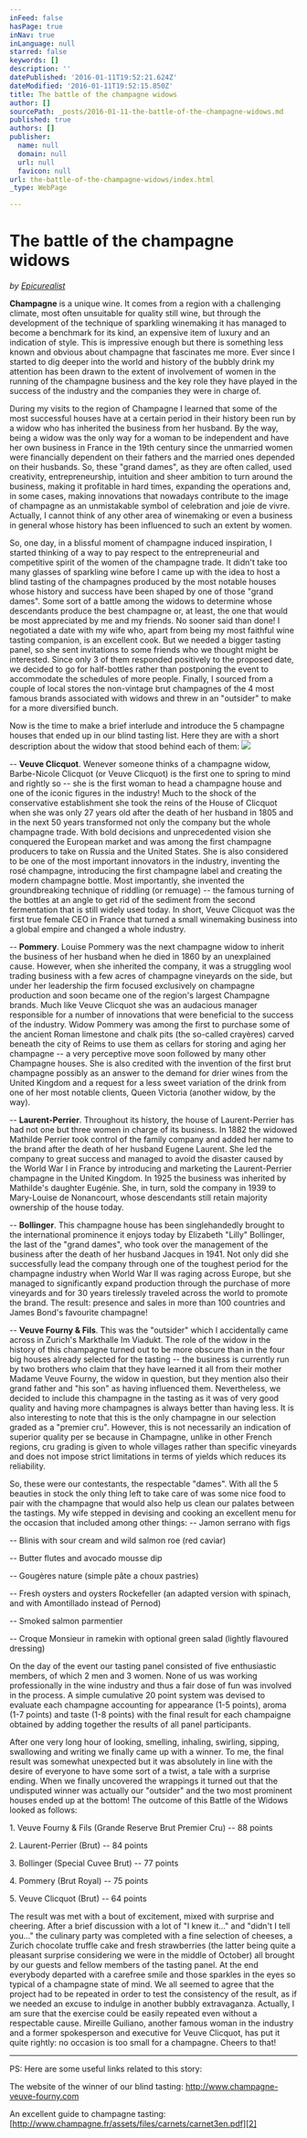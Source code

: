 ```yaml
---
inFeed: false
hasPage: true
inNav: true
inLanguage: null
starred: false
keywords: []
description: ''
datePublished: '2016-01-11T19:52:21.624Z'
dateModified: '2016-01-11T19:52:15.850Z'
title: The battle of the champagne widows
author: []
sourcePath: _posts/2016-01-11-the-battle-of-the-champagne-widows.md
published: true
authors: []
publisher:
  name: null
  domain: null
  url: null
  favicon: null
url: the-battle-of-the-champagne-widows/index.html
_type: WebPage

---
```

# The battle of the champagne widows

_by [Epicurealist][0]_

**Champagne** is a unique wine. It comes from a region with a challenging climate, most often unsuitable for quality still wine, but through the development of the technique of sparkling winemaking it has managed to become a benchmark for its kind, an expensive item of luxury and an indication of style. This is impressive enough but there is something less known and obvious about champagne that fascinates me more. Ever since I started to dig deeper into the world and history of the bubbly drink my attention has been drawn to the extent of involvement of women in the running of the champagne business and the key role they have played in the success of the industry and the companies they were in charge of. 

During my visits to the region of Champagne I learned that some of the most successful houses have at a certain period in their history been run by a widow who has inherited the business from her husband. By the way, being a widow was the only way for a woman to be independent and have her own business in France in the 19th century since the unmarried women were financially dependent on their fathers and the married ones depended on their husbands. So, these "grand dames", as they are often called, used creativity, entrepreneurship, intuition and sheer ambition to turn around the business, making it profitable in hard times, expanding the operations and, in some cases, making innovations that nowadays contribute to the image of champagne as an unmistakable symbol of celebration and joie de vivre. Actually, I cannot think of any other area of winemaking or even a business in general whose history has been influenced to such an extent by women. 

So, one day, in a blissful moment of champagne induced inspiration, I started thinking of a way to pay respect to the entrepreneurial and competitive spirit of the women of the champagne trade. It didn't take too many glasses of sparkling wine before I came up with the idea to host a blind tasting of the champagnes produced by the most notable houses whose history and success have been shaped by one of those "grand dames". Some sort of a battle among the widows to determine whose descendants produce the best champagne or, at least, the one that would be most appreciated by me and my friends.
No sooner said than done! I negotiated a date with my wife who, apart from being my most faithful wine tasting companion, is an excellent cook. But we needed a bigger tasting panel, so she sent invitations to some friends who we thought might be interested. Since only 3 of them responded positively to the proposed date, we decided to go for half-bottles rather than postponing the event to accommodate the schedules of more people. Finally, I sourced from a couple of local stores the non-vintage brut champagnes of the 4 most famous brands associated with widows and threw in an "outsider" to make for a more diversified bunch. 

Now is the time to make a brief interlude and introduce the 5 champagne houses that ended up in our blind tasting list. Here they are with a short description about the widow that stood behind each of them:
![](https://the-grid-user-content.s3-us-west-2.amazonaws.com/eae9930c-5440-42cf-b6cf-fdc2ae8eca9a.JPG)

-- **Veuve Clicquot**. Wenever someone thinks of a champagne widow, Barbe-Nicole Clicquot (or Veuve Clicquot) is the first one to spring to mind and rightly so -- she is the first woman to head a champagne house and one of the iconic figures in the industry! Much to the shock of the conservative establishment she took the reins of the House of Clicquot when she was only 27 years old after the death of her husband in 1805 and in the next 50 years transformed not only the company but the whole champagne trade. With bold decisions and unprecedented vision she conquered the European market and was among the first champagne producers to take on Russia and the United States. She is also considered to be one of the most important innovators in the industry, inventing the rosé champagne, introducing the first champagne label and creating the modern champagne bottle. Most importantly, she invented the groundbreaking technique of riddling (or remuage) -- the famous turning of the bottles at an angle to get rid of the sediment from the second fermentation that is still widely used today. In short, Veuve Clicquot was the first true female CEO in France that turned a small winemaking business into a global empire and changed a whole industry. 

-- **Pommery**. Louise Pommery was the next champagne widow to inherit the business of her husband when he died in 1860 by an unexplained cause. However, when she inherited the company, it was a struggling wool trading business with a few acres of champagne vineyards on the side, but under her leadership the firm focused exclusively on champagne production and soon became one of the region's largest Champagne brands. Much like Veuve Clicquot she was an audacious manager responsible for a number of innovations that were beneficial to the success of the industry. Widow Pommery was among the first to purchase some of the ancient Roman limestone and chalk pits (the so-called crayères) carved beneath the city of Reims to use them as cellars for storing and aging her champagne -- a very perceptive move soon followed by many other Champagne houses. She is also credited with the invention of the first brut champagne possibly as an answer to the demand for drier wines from the United Kingdom and a request for a less sweet variation of the drink from one of her most notable clients, Queen Victoria (another widow, by the way). 

-- **Laurent-Perrier**. Throughout its history, the house of Laurent-Perrier has had not one but three women in charge of its business. In 1882 the widowed Mathilde Perrier took control of the family company and added her name to the brand after the death of her husband Eugene Laurent. She led the company to great success and managed to avoid the disaster caused by the World War I in France by introducing and marketing the Laurent-Perrier champagne in the United Kingdom. In 1925 the business was inherited by Mathilde's daughter Eugénie. She, in turn, sold the company in 1939 to Mary-Louise de Nonancourt, whose descendants still retain majority ownership of the house today. 

-- **Bollinger**. This champagne house has been singlehandedly brought to the international prominence it enjoys today by Elizabeth "Lilly" Bollinger, the last of the "grand dames", who took over the management of the business after the death of her husband Jacques in 1941\. Not only did she successfully lead the company through one of the toughest period for the champagne industry when World War II was raging across Europe, but she managed to significantly expand production through the purchase of more vineyards and for 30 years tirelessly traveled across the world to promote the brand. The result: presence and sales in more than 100 countries and James Bond's favourite champagne! 

-- **Veuve Fourny & Fils**. This was the "outsider" which I accidentally came across in Zurich's Markthalle Im Viadukt. The role of the widow in the history of this champagne turned out to be more obscure than in the four big houses already selected for the tasting -- the business is currently run by two brothers who claim that they have learned it all from their mother Madame Veuve Fourny, the widow in question, but they mention also their grand father and "his son" as having influenced them. Nevertheless, we decided to include this champagne in the tasting as it was of very good quality and having more champagnes is always better than having less. It is also interesting to note that this is the only champagne in our selection graded as a "premier cru". However, this is not necessarily an indication of superior quality per se because in Champagne, unlike in other French regions, cru grading is given to whole villages rather than specific vineyards and does not impose strict limitations in terms of yields which reduces its reliability. 

So, these were our contestants, the respectable "dames". With all the 5 beauties in stock the only thing left to take care of was some nice food to pair with the champagne that would also help us clean our palates between the tastings. My wife stepped in devising and cooking an excellent menu for the occasion that included among other things:
-- Jamon serrano with figs 

-- Blinis with sour cream and wild salmon roe (red caviar) 

-- Butter flutes and avocado mousse dip 

-- Gougères nature (simple pâte a choux pastries) 

-- Fresh oysters and oysters Rockefeller (an adapted version with spinach, and with Amontillado instead of Pernod) 

-- Smoked salmon parmentier 

-- Croque Monsieur in ramekin with optional green salad (lightly flavoured dressing) 

On the day of the event our tasting panel consisted of five enthusiastic members, of which 2 men and 3 women. None of us was working professionally in the wine industry and thus a fair dose of fun was involved in the process. A simple cumulative 20 point system was devised to evaluate each champagne accounting for appearance (1-5 points), aroma (1-7 points) and taste (1-8 points) with the final result for each champaigne obtained by adding together the results of all panel participants. 

After one very long hour of looking, smelling, inhaling, swirling, sipping, swallowing and writing we finally came up with a winner. To me, the final result was somewhat unexpected but it was absolutely in line with the desire of everyone to have some sort of a twist, a tale with a surprise ending. When we finally uncovered the wrappings it turned out that the undisputed winner was actually our "outsider" and the two most prominent houses ended up at the bottom! The outcome of this Battle of the Widows looked as follows: 

1\. Veuve Fourny & Fils (Grande Reserve Brut Premier Cru) -- 88 points 

2\. Laurent-Perrier (Brut) -- 84 points 

3\. Bollinger (Special Cuvee Brut) -- 77 points 

4\. Pommery (Brut Royal) -- 75 points 

5\. Veuve Clicquot (Brut) -- 64 points 

The result was met with a bout of excitement, mixed with surprise and cheering. After a brief discussion with a lot of "I knew it..." and "didn't I tell you..." the culinary party was completed with a fine selection of cheeses, a Zurich chocolate truffle cake and fresh strawberries (the latter being quite a pleasant surprise considering we were in the middle of October) all brought by our guests and fellow members of the tasting panel.
At the end everybody departed with a carefree smile and those sparkles in the eyes so typical of a champagne state of mind. We all seemed to agree that the project had to be repeated in order to test the consistency of the result, as if we needed an excuse to indulge in another bubbly extravaganza. Actually, I am sure that the exercise could be easily repeated even without a respectable cause. Mireille Guiliano, another famous woman in the industry and a former spokesperson and executive for Veuve Clicquot, has put it quite rightly: no occasion is too small for a champagne. Cheers to that! 

---------------- 

PS: Here are some useful links related to this story: 

The website of the winner of our blind tasting: [http://www.champagne-veuve-fourny.com ][1]

An excellent guide to champagne tasting: [http://www.champagne.fr/assets/files/carnets/carnet3en.pdf][2]

[0]: https://epicurealist.wordpress.com/
[1]: http://www.champagne-veuve-fourny.com/
[2]: http://www.champagne.fr/assets/files/carnets/carnet3en.pdf